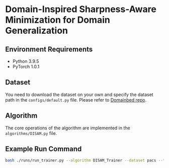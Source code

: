 # Domain-Inspired Sharpness-Aware Minimization for Domain Generalization

## Environment Requirements

- Python 3.9.5
- PyTorch 1.0.1

## Dataset

You need to download the dataset on your own and specify the dataset path in the `configs/default.py` file. Please refer to [Domainbed repo](https://github.com/facebookresearch/DomainBed).

## Algorithm

The core operations of the algorithm are implemented in the `algorithms/DISAM.py` file.

## Example Run Command

```bash
bash ./runs/run_trainer.py --algorithm DISAM_Trainer --dataset pacs --test_domain p --lambda_weight 0.1 --rho 0.05 --lr 1e-3 --batch_size 32 --epoch 50
```

